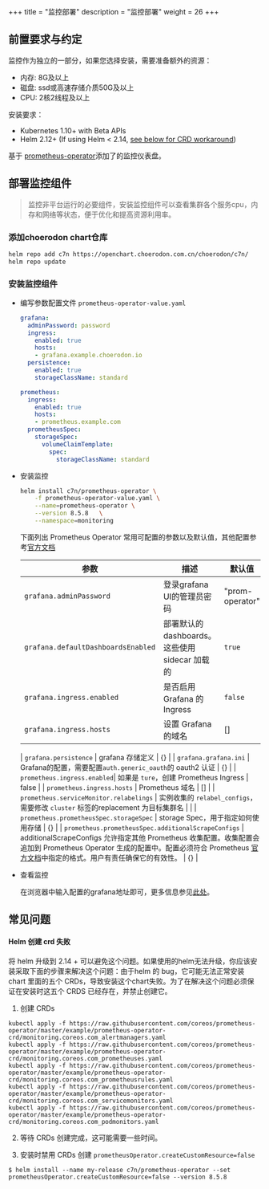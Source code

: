 +++
title = "监控部署"
description = "监控部署"
weight = 26
+++

## 前置要求与约定

监控作为独立的一部分，如果您选择安装，需要准备额外的资源：

- 内存: 8G及以上
- 磁盘: ssd或高速存储介质50G及以上
- CPU: 2核2线程及以上

安装要求：

- Kubernetes 1.10+ with Beta APIs
- Helm 2.12+ (If using Helm < 2.14, [see below for CRD workaround](#Helm-创建-crd-失败))

基于 [prometheus-operator](https://github.com/helm/charts/tree/master/stable/prometheus-operator)添加了的监控仪表盘。

## 部署监控组件

<blockquote class="note">
监控非平台运行的必要组件，安装监控组件可以查看集群各个服务cpu，内存和网络等状态，便于优化和提高资源利用率。
</blockquote>

### 添加choerodon chart仓库

```bash
helm repo add c7n https://openchart.choerodon.com.cn/choerodon/c7n/
helm repo update
```

### 安装监控组件

- 编写参数配置文件 `prometheus-operator-value.yaml`

    ```yaml
    grafana:
      adminPassword: password
      ingress:
        enabled: true
        hosts:
        - grafana.example.choerodon.io
      persistence:
        enabled: true
        storageClassName: standard

    prometheus:
      ingress:
        enabled: true
        hosts:
        - prometheus.example.com
      prometheusSpec:
        storageSpec:
          volumeClaimTemplate:
            spec:
              storageClassName: standard
    ```

- 安装监控

    ```bash
    helm install c7n/prometheus-operator \
        -f prometheus-operator-value.yaml \
        --name=prometheus-operator \
        --version 8.5.8   \
        --namespace=monitoring
    ```

    下面列出 Prometheus Operator 常用可配置的参数以及默认值，其他配置参考[官方文档](https://github.com/helm/charts/tree/master/stable/prometheus-operator#configuration)

    | 参数 | 描述 | 默认值 |
    |------|------|-------|
    | `grafana.adminPassword` | 登录grafana UI的管理员密码 | "prom-operator" |
    | `grafana.defaultDashboardsEnabled` | 部署默认的 dashboards。这些使用 sidecar 加载的 | `true` |
    | `grafana.ingress.enabled` | 是否启用 Grafana 的 Ingress | `false` |
    | `grafana.ingress.hosts` | 设置 Grafana 的域名 | [] |

    | `grafana.persistence` | grafana 存储定义 | {} |
    | `grafana.grafana.ini` | Grafana的配置，需要配置`auth.generic_oauth`的 oauth2 认证 | {} |
    | `prometheus.ingress.enabled`| 如果是 `ture`，创建 Prometheus Ingress | false |
    | `prometheus.ingress.hosts` | Prometheus 域名 | [] |
    | `prometheus.serviceMonitor.relabelings` | 实例收集的 `relabel_configs`，需要修改 `cluster` 标签的replacement 为目标集群名 |  |
    | `prometheus.prometheusSpec.storageSpec` | storage Spec，用于指定如何使用存储 | {} |
    | `prometheus.prometheusSpec.additionalScrapeConfigs` | additionalScrapeConfigs 允许指定其他 Prometheus 收集配置。收集配置会追加到 Prometheus Operator 生成的配置中。配置必须符合 Prometheus [官方文档](https://prometheus.io/docs/prometheus/latest/configuration/configuration/#scrape_config)中指定的格式。用户有责任确保它的有效性。 | {} |

- 查看监控

    在浏览器中输入配置的grafana地址即可，更多信息参见[此处](../../../../user-guide/report/)。

## 常见问题

#### Helm 创建 crd 失败

将 helm 升级到 2.14 + 可以避免这个问题。如果使用的helm无法升级，你应该安装采取下面的步骤来解决这个问题：由于helm 的 bug，它可能无法正常安装 chart 里面的五个 CRDs，导致安装这个chart失败。为了在解决这个问题必须保证在安装时这五个 CRDS 已经存在，并禁止创建它。

1. 创建 CRDs

```console
kubectl apply -f https://raw.githubusercontent.com/coreos/prometheus-operator/master/example/prometheus-operator-crd/monitoring.coreos.com_alertmanagers.yaml
kubectl apply -f https://raw.githubusercontent.com/coreos/prometheus-operator/master/example/prometheus-operator-crd/monitoring.coreos.com_prometheuses.yaml
kubectl apply -f https://raw.githubusercontent.com/coreos/prometheus-operator/master/example/prometheus-operator-crd/monitoring.coreos.com_prometheusrules.yaml
kubectl apply -f https://raw.githubusercontent.com/coreos/prometheus-operator/master/example/prometheus-operator-crd/monitoring.coreos.com_servicemonitors.yaml
kubectl apply -f https://raw.githubusercontent.com/coreos/prometheus-operator/master/example/prometheus-operator-crd/monitoring.coreos.com_podmonitors.yaml
```

2. 等待 CRDs 创建完成，这可能需要一些时间。

3. 安装时禁用 CRDs 创建 `prometheusOperator.createCustomResource=false`

```console
$ helm install --name my-release c7n/prometheus-operator --set prometheusOperator.createCustomResource=false --version 8.5.8
```
